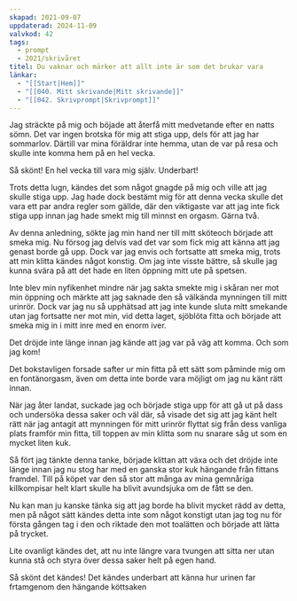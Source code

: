 ```yaml
---
skapad: 2021-09-07
uppdaterad: 2024-11-09
valvkod: 42
tags:
  - prompt
  - 2021/skrivåret
titel: Du vaknar och märker att allt inte är som det brukar vara
länkar:
  - "[[Start|Hem]]"
  - "[[040. Mitt skrivande|Mitt skrivande]]"
  - "[[042. Skrivprompt|Skrivprompt]]"
---
```

Jag sträckte på mig och böjade att återfå mitt medvetande efter en natts sömn. Det var ingen brotska för mig att stiga upp, dels för att jag har sommarlov. Därtill var mina föräldrar inte hemma, utan de var på resa och skulle inte komma hem på en hel vecka.

Så skönt! En hel vecka till vara mig själv. Underbart!

Trots detta lugn, kändes det som något gnagde på mig och ville att jag skulle stiga upp. Jag hade dock bestämt mig för att denna vecka skulle det vara ett par andra regler som gällde, där den viktigaste var att jag inte fick stiga upp innan jag hade smekt mig till minnst en orgasm. Gärna två.

Av denna anledning,  sökte jag min hand ner till mitt sköteoch började att smeka mig. Nu försog jag delvis vad det var som fick mig att känna att jag genast borde gå upp. Dock var jag envis och fortsatte att smeka mig, trots att min klitta kändes något konstig. Om jag inte visste bättre, så skulle jag kunna svära på att det hade en liten öppning mitt ute på spetsen.

Inte blev min nyfikenhet mindre när jag sakta smekte mig i skåran ner mot min öppning och märkte att jag saknade den så välkända mynningen till mitt urinrör. Dock var jag nu så upphätsad att jag inte kunde sluta mitt smekande utan jag fortsatte ner mot min, vid detta laget, sjöblöta fitta och började att smeka mig in i mitt inre med en enorm iver.

Det dröjde inte länge innan jag kände att jag var på väg att komma. Och som jag kom!

Det bokstavligen forsade safter ur min fitta på ett sätt som påminde mig om en fontänorgasm, även om detta inte borde vara möjligt om jag nu känt rätt innan.

När jag åter landat, suckade jag och började stiga upp för att gå ut på dass och undersöka dessa saker och väl där, så visade det sig att jag känt helt rätt när jag antagit att mynningen för mitt urinrör flyttat sig från dess vanliga plats framför min fitta, till toppen av min klitta som nu snarare såg ut som en mycket liten kuk.

Så fört jag tänkte denna tanke, började klittan att växa och det dröjde inte länge innan jag nu stog har med en ganska stor kuk hängande från fittans framdel. Till på köpet var den så stor att många av mina gemnåriga killkompisar helt klart skulle ha blivit avundsjuka om de fått se den.

Nu kan man ju kanske tänka sig att jag borde ha blivit mycket rädd av detta, men på något sätt kändes detta inte som något konstigt utan jag tog nu för första gången tag i den och riktade den mot toalätten och började  att lätta på trycket.

Lite ovanligt kändes det, att nu inte längre vara tvungen att sitta ner utan kunna stå och styra över dessa saker helt på egen hand.

Så skönt det kändes! Det kändes underbart att känna hur urinen far frtamgenom den hängande köttsaken